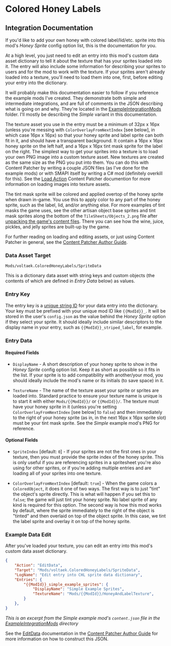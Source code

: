# Colored Honey Labels

## Integration Documentation

If you'd like to add your own honey with colored label/lid/etc. sprite into this mod's *Honey Sprite* config option list, this is the documentation for you.

At a high level, you just need to edit an entry into this mod's custom data asset dictionary to tell it about the texture that has your sprites loaded into it.
The entry will also include some information for describing your sprites to users and for the mod to work with the texture.
If your sprites aren't already loaded into a texture, you'll need to load them into one, first, before editing your entry into the dictionary.

It will probably make this documentation easier to follow if you reference the example mods I've created.
They demonstrate both simple and intermediate integrations, and are full of comments in the JSON describing what is going on and why.
They're located in the [ExampleIntegrationMods](ExampleIntegrationMods) folder. I'll mostly be describing the *Simple* variant in this documentation.

The texture asset you use in the entry must be a minimum of 32px x 16px (unless you're messing with `ColorOverlayFromNextIndex` \[see below\],
in which case 16px x 16px) so that your honey sprite and label sprite can both fit in it, and should have a transparent background.
It contain a 16px x 16px honey sprite on the left half, and a 16px x 16px tint mask sprite for the label on the right.
The simplest way to get your sprites into a texture is to load your own PNG image into a custom texture asset.
New textures are created as the same size as the PNG you put into them.
You can do this with Content Patcher by writing a couple JSON files (as I've done for the example mods) or with SMAPI itself by writing
a C# mod (definitely overkill for this). See the [Load Action] Content Patcher documention for more information on loading images into texture assets.

The tint mask sprite will be colored and applied overtop of the honey sprite when drawn in-game.
You use this to apply color to any part of the honey sprite, such as the label, lid, and/or anything else.
For more examples of tint masks the game uses, see the other artisan object base sprites and tint mask sprites along the bottom of
the `TileSheets/Objects_2.png` file after [unpacking the game's content files].
There you can see how the wine, juice, pickles, and jelly sprites are built-up by the game.

For further reading on loading and editing assets, or just using Content Patcher in general, see the [Content Patcher Author Guide].

### Data Asset Target

`Mods/voltaek.ColoredHoneyLabels/SpriteData`

This is a dictionary data asset with string keys and custom objects (the contents of which are defined in *Entry Data* below) as values.

### Entry Key

The entry key is a [unique string ID] for your data entry into the dictionary. Your key must be prefixed with your unique mod ID like `{{ModId}}_`.
It will be stored in the user's `config.json` as the value behind the *Honey Sprite* option if they select your sprite.
It should ideally include similar descriptors to the display name in your entry, such as `{{ModId}}_striped_label`, for example.

### Entry Data

#### Required Fields

* `DisplayName` - A short description of your honey sprite to show in the *Honey Sprite* config option list. Keep it as short as possible so it fits in the list.
If your sprite is to add compatibility with another/your mod, you should ideally include the mod's name or its initials (to save space) in it.

* `TextureName` - The name of the texture asset your sprite or sprites are loaded into.
Standard practice to ensure your texture name is unique is to start it with either `Mods/{{ModId}}/` or `{{ModId}}/`.
The texture must have your honey sprite in it (unless you're setting `ColorOverlayFromNextIndex` \[see below\] to `false`) and then immediately to the right
of your honey sprite (as in, in the next 16px x 16px sprite slot) must be your tint mask sprite. See the *Simple* example mod's PNG for reference.

#### Optional Fields

* `SpriteIndex` \[default: `0`\] - If your sprites are not the first ones in your texture, then you must provide the sprite index of the honey sprite.
This is only useful if you are referencing sprites in a spritesheet you're also using for other sprites, or if you're adding multiple entries and
are loading all of your sprites into one texture.

* `ColorOverlayFromNextIndex` \[default: `true`\] - When the game colors a `ColoredObject`, it does it one of two ways. The first way is to just "tint"
the object's sprite directly. This is what will happen if you set this to `false`; the game will just tint your honey sprite. No label sprite of any kind
is required for this option. The second way is how this mod works by default, where the sprite immediately to the right of the object is "tinted"
and then overlaid on top of the object sprite. In this case, we tint the label sprite and overlay it on top of the honey sprite.

### Example Data Edit

After you've loaded your texture, you can edit an entry into this mod's custom data asset dictionary.
```json
{
	"Action": "EditData",
	"Target": "Mods/voltaek.ColoredHoneyLabels/SpriteData",
	"LogName": "Edit entry into CHL sprite data dictionary",
	"Entries": {
		"{{ModId}}_simple_example_sprites": {
			"DisplayName": "Simple Example Sprites",
			"TextureName": "Mods/{{ModId}}/HoneyAndLabelTexture",
		}
	},
}
```
*This is an excerpt from the Simple example mod's `content.json` file in the [ExampleIntegrationMods](ExampleIntegrationMods) directory*

See the [EditData] documentation in the [Content Patcher Author Guide] for more information on how to construct this JSON.

[Load Action]: https://github.com/Pathoschild/StardewMods/blob/stable/ContentPatcher/docs/author-guide/action-load.md
[EditData]: https://github.com/Pathoschild/StardewMods/blob/stable/ContentPatcher/docs/author-guide/action-editdata.md#usage
[Content Patcher Author Guide]: https://github.com/Pathoschild/StardewMods/blob/stable/ContentPatcher/docs/author-guide/action-load.md
[unique string ID]: https://stardewvalleywiki.com/Modding:Common_data_field_types#Unique_string_ID
[unpacking the game's content files]: https://stardewvalleywiki.com/Modding:Editing_XNB_files#Unpack_game_files
